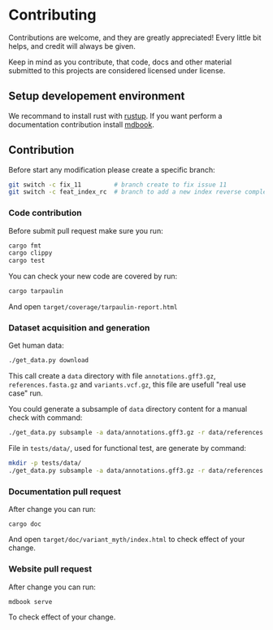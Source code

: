 # Contributing

Contributions are welcome, and they are greatly appreciated! Every little bit helps, and credit will always be given.

Keep in mind as you contribute, that code, docs and other material submitted to this projects are considered licensed under  license.

## Setup developement environment

We recommand to install rust with [rustup](https://rustup.rs/).
If you want perform a documentation contribution install [mdbook](https://rust-lang.github.io/mdBook/guide/installation.html).

## Contribution

Before start any modification please create a specific branch:
```bash
git switch -c fix_11         # branch create to fix issue 11
git switch -c feat_index_rc  # branch to add a new index reverse complement method
```

### Code contribution

Before submit pull request make sure you run:

```bash
cargo fmt
cargo clippy
cargo test
```

You can check your new code are covered by run:
```bash
cargo tarpaulin
```
And open `target/coverage/tarpaulin-report.html`

### Dataset acquisition and generation

Get human data:
```bash
./get_data.py download
```
This call create a `data` directory with file `annotations.gff3.gz`, `references.fasta.gz` and `variants.vcf.gz`, this file are usefull "real use case" run.

You could generate a subsample of `data` directory content for a manual check with command:
```bash
./get_data.py subsample -a data/annotations.gff3.gz -r data/references.fasta.gz -A data/sub_annotations.gff3 -R data/sub_references.fasta -V data/sub_variants.vcf --seed 1234
```

File in `tests/data/`, used for functional test, are generate by command:
```bash
mkdir -p tests/data/
./get_data.py subsample -a data/annotations.gff3.gz -r data/references.fasta.gz -A tests/data/annotations.gff3 -R tests/data/references.fasta -V tests/data/variants.vcf --seed 42
```


### Documentation pull request

After change you can run:
```
cargo doc
```
And open `target/doc/variant_myth/index.html` to check effect of your change.

### Website pull request

After change you can run:
```
mdbook serve
```
To check effect of your change.
